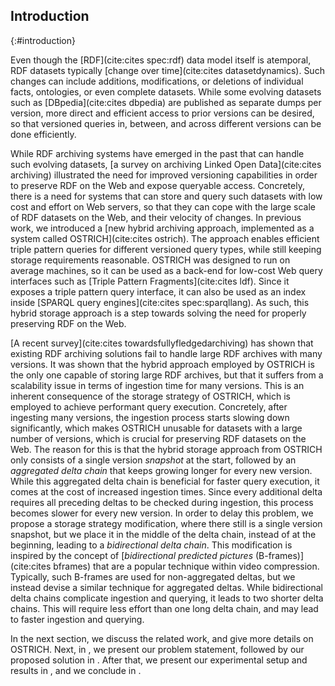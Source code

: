 ## Introduction
{:#introduction}

Even though the [RDF](cite:cites spec:rdf) data model itself is atemporal,
RDF datasets typically [change over time](cite:cites datasetdynamics).
Such changes can include additions,
modifications, or deletions of individual facts, ontologies, or even complete datasets.
While some evolving datasets such as [DBpedia](cite:cites dbpedia)
are published as separate dumps per version,
more direct and efficient access to prior versions can be desired,
so that versioned queries in, between, and across different versions can be done efficiently.

While RDF archiving systems have emerged in the past that can handle such evolving datasets,
[a survey on archiving Linked Open Data](cite:cites archiving)
illustrated the need for improved versioning capabilities
in order to preserve RDF on the Web and expose queryable access.
Concretely, there is a need for systems that can store and query such datasets with low cost and effort on Web servers,
so that they can cope with the large scale of RDF datasets on the Web, and their velocity of changes.
In previous work, we introduced a [new hybrid archiving approach, implemented as a system called OSTRICH](cite:cites ostrich).
The approach enables efficient triple pattern queries for different versioned query types,
while still keeping storage requirements reasonable.
OSTRICH was designed to run on average machines,
so it can be used as a back-end for low-cost Web query interfaces such as [Triple Pattern Fragments](cite:cites ldf).
Since it exposes a triple pattern query interface,
it can also be used as an index inside [SPARQL query engines](cite:cites spec:sparqllang).
As such, this hybrid storage approach is a step towards solving the need for properly preserving RDF on the Web.

[A recent survey](cite:cites towardsfullyfledgedarchiving)
has shown that existing RDF archiving solutions fail to handle large RDF archives with many versions.
It was shown that the hybrid approach employed by OSTRICH is the only one capable of storing large RDF archives,
but that it suffers from a scalability issue in terms of ingestion time for many versions.
This is an inherent consequence of the storage strategy of OSTRICH, which is employed to achieve performant query execution.
Concretely, after ingesting many versions, the ingestion process starts slowing down significantly,
which makes OSTRICH unusable for datasets with a large number of versions,
which is crucial for preserving RDF datasets on the Web.
The reason for this is that the hybrid storage approach from OSTRICH only consists of a single version _snapshot_ at the start,
followed by an _aggregated delta chain_ that keeps growing longer for every new version.
While this aggregated delta chain is beneficial for faster query execution,
it comes at the cost of increased ingestion times.
Since every additional delta requires all preceding deltas to be checked during ingestion,
this process becomes slower for every new version.
In order to delay this problem, we propose a storage strategy modification,
where there still is a single version snapshot,
but we place it in the middle of the delta chain,
instead of at the beginning,
leading to a _bidirectional delta chain_.
This modification is inspired by the concept of [_bidirectional predicted pictures_ (B-frames)](cite:cites bframes)
that are a popular technique within video compression.
Typically, such B-frames are used for non-aggregated deltas,
but we instead devise a similar technique for aggregated deltas.
While bidirectional delta chains complicate ingestion and querying,
it leads to two shorter delta chains.
This will require less effort than one long delta chain,
and may lead to faster ingestion and querying.

In the next section, we discuss the related work,
and give more details on OSTRICH.
Next, in [](#problem-statement), we present our problem statement,
followed by our proposed solution in [](#solution).
After that, we present our experimental setup and results in [](#evaluation),
and we conclude in [](#conclusions).
